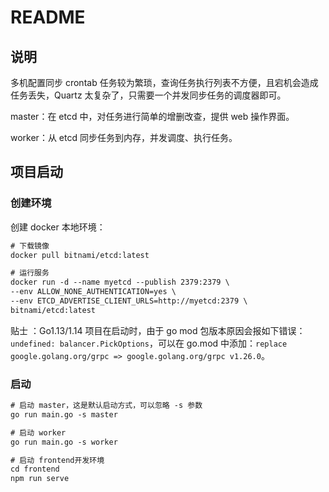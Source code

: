 # README

## 说明

多机配置同步 crontab 任务较为繁琐，查询任务执行列表不方便，且宕机会造成任务丢失，Quartz 太复杂了，只需要一个并发同步任务的调度器即可。

master：在 etcd 中，对任务进行简单的增删改查，提供 web 操作界面。

worker：从 etcd 同步任务到内存，并发调度、执行任务。

## 项目启动

### 创建环境

创建 docker 本地环境：

```txt
# 下载镜像
docker pull bitnami/etcd:latest

# 运行服务
docker run -d --name myetcd --publish 2379:2379 \
--env ALLOW_NONE_AUTHENTICATION=yes \
--env ETCD_ADVERTISE_CLIENT_URLS=http://myetcd:2379 \
bitnami/etcd:latest
```

贴士 ：Go1.13/1.14 项目在启动时，由于 go mod 包版本原因会报如下错误：`undefined: balancer.PickOptions`，可以在 go.mod 中添加：`replace google.golang.org/grpc => google.golang.org/grpc v1.26.0`。

### 启动

```txt
# 启动 master，这是默认启动方式，可以忽略 -s 参数
go run main.go -s master

# 启动 worker
go run main.go -s worker

# 启动 frontend开发环境
cd frontend
npm run serve
```
